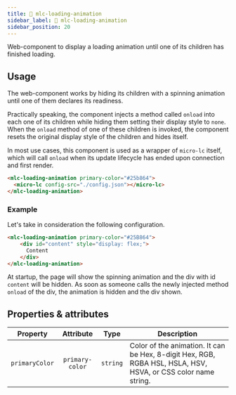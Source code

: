 ```yaml
---
title: 🔧 mlc-loading-animation
sidebar_label: 🔧 mlc-loading-animation
sidebar_position: 20
---
```


Web-component to display a loading animation until one of its children has finished loading.

## Usage

The web-component works by hiding its children with a spinning animation until one of them declares its readiness.

Practically speaking, the component injects a method called `onload` into each one of its children while hiding them setting
their display style to `none`. When the `onload` method of one of these children is invoked, the component resets the
original display style of the children and hides itself.

In most use cases, this component is used as a wrapper of `micro-lc` itself, which will call `onload` when
its update lifecycle has ended upon connection and first render.

```html title=index.html
<mlc-loading-animation primary-color="#25b864">
  <micro-lc config-src="./config.json"></micro-lc>
</mlc-loading-animation>
```

### Example

Let's take in consideration the following configuration.

```html title=index.html
<mlc-loading-animation primary-color="#25B864">
    <div id="content" style="display: flex;">
      Content
    </div>
</mlc-loading-animation>
```

At startup, the page will show the spinning animation and the div with id `content` will be hidden. As soon as someone
calls the newly injected method `onload` of the div, the animation is hidden and the div shown.

## Properties & attributes

|    Property    |    Attribute    |   Type   | Description                                                                                                   |
|:--------------:|:---------------:|:--------:|---------------------------------------------------------------------------------------------------------------|
| `primaryColor` | `primary-color` | `string` | Color of the animation. It can be Hex, 8-digit Hex, RGB, RGBA HSL, HSLA, HSV, HSVA, or CSS color name string. |

